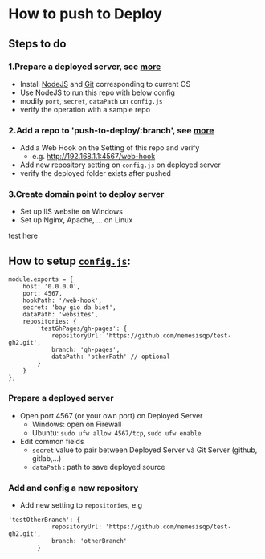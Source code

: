 # How to push to Deploy 

## Steps to do
### 1.Prepare a deployed server, see [more](#prepare-a-deployed-server)
  + Install [NodeJS](https://nodejs.org/en/download/) and [Git](https://git-scm.com/downloads) corresponding to current OS
  + Use NodeJS to run this repo with below config
  + modify `port`, `secret`, `dataPath` on `config.js`
  + verify the operation with a sample repo
  
### 2.Add a repo to 'push-to-deploy/:branch', see [more](#add-and-config-a-new-repository)
  + Add a Web Hook on the Setting of this repo and verify
    - e.g. http://192.168.1.1:4567/web-hook
  + Add new repository setting on `config.js` on deployed server
  + verify the deployed folder exists after pushed
  
### 3.Create domain point to deploy server
  + Set up IIS website on Windows
  + Set up Nginx, Apache, ... on Linux
  
test here

## How to setup [`config.js`](https://github.com/easywebhub/git-hook-listener/blob/master/config.js):
```
module.exports = {
    host: '0.0.0.0',
    port: 4567,
    hookPath: '/web-hook',
    secret: 'bay gio da biet',
    dataPath: 'websites',
    repositories: {
        'testGhPages/gh-pages': {
            repositoryUrl: 'https://github.com/nemesisqp/test-gh2.git',
            branch: 'gh-pages',
            dataPath: 'otherPath' // optional
        }
    }
};
```
### Prepare a deployed server
- Open port 4567 (or your own port) on Deployed Server
  - Windows: open on Firewall
  - Ubuntu: ```sudo ufw allow 4567/tcp```,  ```sudo ufw enable```
- Edit common fields
  - `secret` value to pair between Deployed Server và Git Server (github, gitlab,...) 
  - `dataPath` : path to save deployed source

### Add and config a new repository
  - Add new setting to `repositories`, e.g
```
'testOtherBranch': {
            repositoryUrl: 'https://github.com/nemesisqp/test-gh2.git',
            branch: 'otherBranch'
        }
```